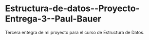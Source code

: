 # Estructura-de-datos--Proyecto-Entrega-3--Paul-Bauer
Tercera entegra de mi proyecto para el curso de Estructura de Datos.
